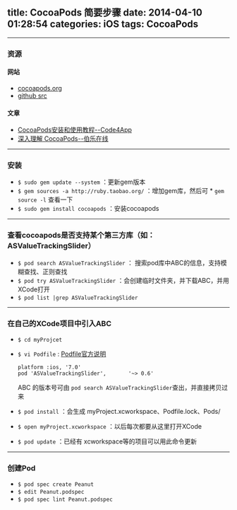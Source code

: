 title: CocoaPods 简要步骤
date: 2014-04-10 01:28:54
categories: iOS
tags: CocoaPods
---

---
### 资源
#### 网站
*	[cocoapods.org](http://cocoapods.org)
*	[github src](https://github.com/CocoaPods/CocoaPods)

#### 文章
*	[CocoaPods安装和使用教程--Code4App](http://code4app.com/article/cocoapods-install-usage)
*	[深入理解 CocoaPods--伯乐在线](http://blog.jobbole.com/53365/)

---
### 安装
*	`$ sudo gem update --system` ：更新gem版本  
*	`$ gem sources -a http://ruby.taobao.org/` ：增加gem库，然后可 *	`gem source -l` 查看一下   
*	`$ sudo gem install cocoapods` ：安装cocoapods

---
### 查看cocoapods是否支持某个第三方库（如：ASValueTrackingSlider）
*	`$ pod search ASValueTrackingSlider` ： 搜索pod库中ABC的信息，支持模糊查找、正则查找
*	`$ pod try ASValueTrackingSlider` ：会创建临时文件夹，并下载ABC，并用XCode打开
*	`$ pod list |grep ASValueTrackingSlider` 

---
### 在自己的XCode项目中引入ABC
*	`$ cd myProjcet`
*	`$ vi Podfile`  : [Podfile官方说明](http://guides.cocoapods.org/using/the-podfile.html)

        platform :ios, '7.0'  
	    pod 'ASValueTrackingSlider',       '~> 0.6'   
	ABC 的版本号可由 `pod search ASValueTrackingSlider`查出，并直接拷贝过来
*	`$ pod install`  ：会生成 myProject.xcworkspace、Podfile.lock、Pods/
*	`$ open myProject.xcworkspace` ：以后每次都要从这里打开XCode
*	`$ pod update` ：已经有 xcworkspace等的项目可以用此命令更新

---
### 创建Pod
*	`$ pod spec create Peanut`
*	`$ edit Peanut.podspec`
*	`$ pod spec lint Peanut.podspec`
